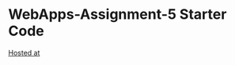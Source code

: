 # WebApps-Assignment-5 Starter Code
<a href="https://github.com/44-563-WebApps-F21/webapps-s21-assignment-5-ajaykumarvemula.git/animals.html"> Hosted at </a>